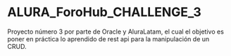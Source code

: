 # ALURA_ForoHub_CHALLENGE_3
Proyecto número 3 por parte de Oracle y AluraLatam, el cual el objetivo es poner en práctica lo aprendido de rest api para la manipulación de un CRUD.
